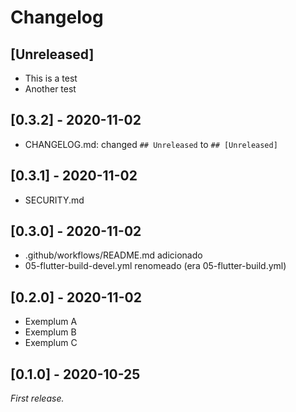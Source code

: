 # Changelog

## [Unreleased]
- This is a test
- Another test

## [0.3.2] - 2020-11-02
- CHANGELOG.md: changed `## Unreleased` to `## [Unreleased]`

## [0.3.1] - 2020-11-02
- SECURITY.md

## [0.3.0] - 2020-11-02
- .github/workflows/README.md adicionado
- 05-flutter-build-devel.yml renomeado (era 05-flutter-build.yml)

## [0.2.0] - 2020-11-02
- Exemplum A
- Exemplum B
- Exemplum C

## [0.1.0] - 2020-10-25
_First release._